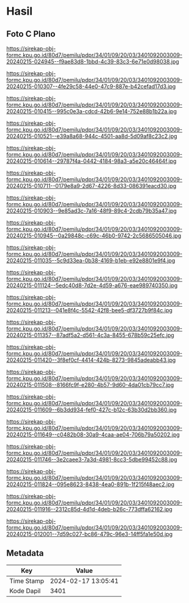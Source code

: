 # Hasil

## Foto C Plano

https://sirekap-obj-formc.kpu.go.id/80d7/pemilu/pdpr/34/01/09/20/03/3401092003009-20240215-024945--f9ae83d8-1bbd-4c39-83c3-6e71e0d98038.jpg

https://sirekap-obj-formc.kpu.go.id/80d7/pemilu/pdpr/34/01/09/20/03/3401092003009-20240215-010307--4fe29c58-44e0-47c9-887e-b42cefad17d3.jpg

https://sirekap-obj-formc.kpu.go.id/80d7/pemilu/pdpr/34/01/09/20/03/3401092003009-20240215-010415--995c0e3a-cdcd-42b6-9e14-752e88b1b22a.jpg

https://sirekap-obj-formc.kpu.go.id/80d7/pemilu/pdpr/34/01/09/20/03/3401092003009-20240215-010521--e39a8a68-944c-4501-aa8d-5d09af8c23c2.jpg

https://sirekap-obj-formc.kpu.go.id/80d7/pemilu/pdpr/34/01/09/20/03/3401092003009-20240215-010614--29787f4a-0442-4184-98a3-a5e20c46464f.jpg

https://sirekap-obj-formc.kpu.go.id/80d7/pemilu/pdpr/34/01/09/20/03/3401092003009-20240215-010711--0179e8a9-2d67-4226-8d33-086391eacd30.jpg

https://sirekap-obj-formc.kpu.go.id/80d7/pemilu/pdpr/34/01/09/20/03/3401092003009-20240215-010903--9e85ad3c-7a16-48f9-89c4-2cdb79b35a47.jpg

https://sirekap-obj-formc.kpu.go.id/80d7/pemilu/pdpr/34/01/09/20/03/3401092003009-20240215-010945--0a29848c-c69c-46b0-9742-2c5686505046.jpg

https://sirekap-obj-formc.kpu.go.id/80d7/pemilu/pdpr/34/01/09/20/03/3401092003009-20240215-011035--5c9d33ea-0b38-4169-b1eb-e92e8801e9f4.jpg

https://sirekap-obj-formc.kpu.go.id/80d7/pemilu/pdpr/34/01/09/20/03/3401092003009-20240215-011124--5edc40d8-7d2e-4d59-a676-eae989740350.jpg

https://sirekap-obj-formc.kpu.go.id/80d7/pemilu/pdpr/34/01/09/20/03/3401092003009-20240215-011213--041e8f4c-5542-42f8-bee5-df3727b9f84c.jpg

https://sirekap-obj-formc.kpu.go.id/80d7/pemilu/pdpr/34/01/09/20/03/3401092003009-20240215-011357--87adf5a2-d561-4c3a-8455-678b59c25efc.jpg

https://sirekap-obj-formc.kpu.go.id/80d7/pemilu/pdpr/34/01/09/20/03/3401092003009-20240215-011420--3f8ef0cf-4414-424b-8273-9845adeabb43.jpg

https://sirekap-obj-formc.kpu.go.id/80d7/pemilu/pdpr/34/01/09/20/03/3401092003009-20240215-011508--8166fc9f-e280-4b57-9d60-4da01cb79cc7.jpg

https://sirekap-obj-formc.kpu.go.id/80d7/pemilu/pdpr/34/01/09/20/03/3401092003009-20240215-011609--6b3dd934-fef0-427c-b12c-63b30d2bb360.jpg

https://sirekap-obj-formc.kpu.go.id/80d7/pemilu/pdpr/34/01/09/20/03/3401092003009-20240215-011649--c0482b08-30a9-4caa-ae04-706b79a50202.jpg

https://sirekap-obj-formc.kpu.go.id/80d7/pemilu/pdpr/34/01/09/20/03/3401092003009-20240215-011746--3e2caee3-7a3d-4981-8cc3-5dbe99452c88.jpg

https://sirekap-obj-formc.kpu.go.id/80d7/pemilu/pdpr/34/01/09/20/03/3401092003009-20240215-011824--095e8623-8438-4ea0-891b-1f215f48aec2.jpg

https://sirekap-obj-formc.kpu.go.id/80d7/pemilu/pdpr/34/01/09/20/03/3401092003009-20240215-011916--2312c85d-4d1d-4deb-b26c-773dffa62162.jpg

https://sirekap-obj-formc.kpu.go.id/80d7/pemilu/pdpr/34/01/09/20/03/3401092003009-20240215-012001--7d59c027-bc86-479c-96e3-14ff5fa1e50d.jpg


## Metadata

| Key        | Value               |
| ---------- | ------------------- |
| Time Stamp | 2024-02-17 13:05:41 |
| Kode Dapil | 3401                |



